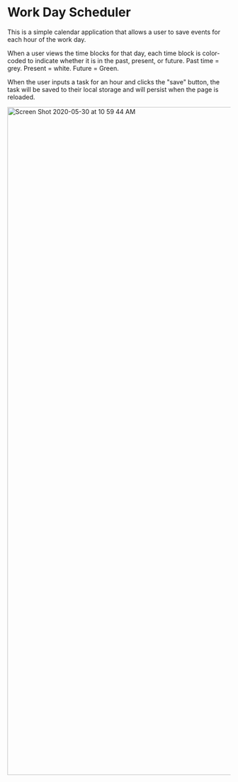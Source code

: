 # Work Day Scheduler

This is a simple calendar application that allows a user to save events for each hour of the work day.

When a user views the time blocks for that day, each time block is color-coded to indicate whether it is in the past, present, or future. Past time = grey. Present = white. Future = Green. 

When the user inputs a task for an hour and clicks the "save" button, the task will be saved to their local storage and will persist when the page is reloaded.

<img width="1509" alt="Screen Shot 2020-05-30 at 10 59 44 AM" src="https://user-images.githubusercontent.com/62969025/83334655-31419680-a265-11ea-92a9-424b976995bc.png">

